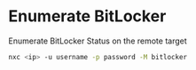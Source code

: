 # Enumerate BitLocker

Enumerate BitLocker Status on the remote target

```bash
nxc <ip> -u username -p password -M bitlocker
```

